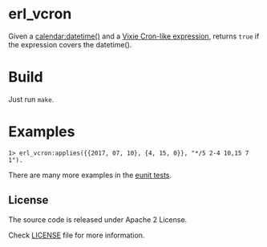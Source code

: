 erl_vcron
=========

Given a [calendar:datetime()](http://erlang.org/doc/man/calendar.html#type-datetime)
and a [Vixie Cron-like expression](https://en.wikipedia.org/wiki/Cron),
returns `true` if the expression covers the datetime().

# Build
Just run `make`.

# Examples
```
1> erl_vcron:applies({{2017, 07, 10}, {4, 15, 0}}, "*/5 2-4 10,15 7 1").
```

There are many more examples in the [eunit tests](https://github.com/marcelog/erl_vcron/blob/master/test/erl_vcron_test.erl).

## License
The source code is released under Apache 2 License.

Check [LICENSE](https://github.com/marcelog/erl_vcron/blob/master/LICENSE) file for more information.
